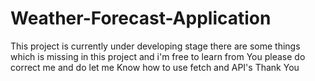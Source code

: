 # Weather-Forecast-Application
This project is currently under developing stage there are some things which is missing in this project 
and i'm free to learn from You please do correct me 
and do let me Know how to use fetch and API's 
Thank You
